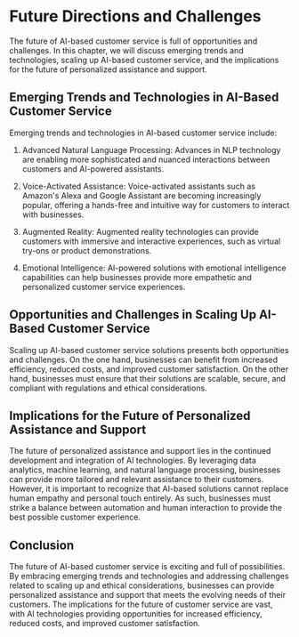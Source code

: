 Future Directions and Challenges
================================

The future of AI-based customer service is full of opportunities and challenges. In this chapter, we will discuss emerging trends and technologies, scaling up AI-based customer service, and the implications for the future of personalized assistance and support.

Emerging Trends and Technologies in AI-Based Customer Service
-------------------------------------------------------------

Emerging trends and technologies in AI-based customer service include:

1. Advanced Natural Language Processing: Advances in NLP technology are enabling more sophisticated and nuanced interactions between customers and AI-powered assistants.

2. Voice-Activated Assistance: Voice-activated assistants such as Amazon's Alexa and Google Assistant are becoming increasingly popular, offering a hands-free and intuitive way for customers to interact with businesses.

3. Augmented Reality: Augmented reality technologies can provide customers with immersive and interactive experiences, such as virtual try-ons or product demonstrations.

4. Emotional Intelligence: AI-powered solutions with emotional intelligence capabilities can help businesses provide more empathetic and personalized customer service experiences.

Opportunities and Challenges in Scaling Up AI-Based Customer Service
--------------------------------------------------------------------

Scaling up AI-based customer service solutions presents both opportunities and challenges. On the one hand, businesses can benefit from increased efficiency, reduced costs, and improved customer satisfaction. On the other hand, businesses must ensure that their solutions are scalable, secure, and compliant with regulations and ethical considerations.

Implications for the Future of Personalized Assistance and Support
------------------------------------------------------------------

The future of personalized assistance and support lies in the continued development and integration of AI technologies. By leveraging data analytics, machine learning, and natural language processing, businesses can provide more tailored and relevant assistance to their customers. However, it is important to recognize that AI-based solutions cannot replace human empathy and personal touch entirely. As such, businesses must strike a balance between automation and human interaction to provide the best possible customer experience.

Conclusion
----------

The future of AI-based customer service is exciting and full of possibilities. By embracing emerging trends and technologies and addressing challenges related to scaling up and ethical considerations, businesses can provide personalized assistance and support that meets the evolving needs of their customers. The implications for the future of customer service are vast, with AI technologies providing opportunities for increased efficiency, reduced costs, and improved customer satisfaction.

